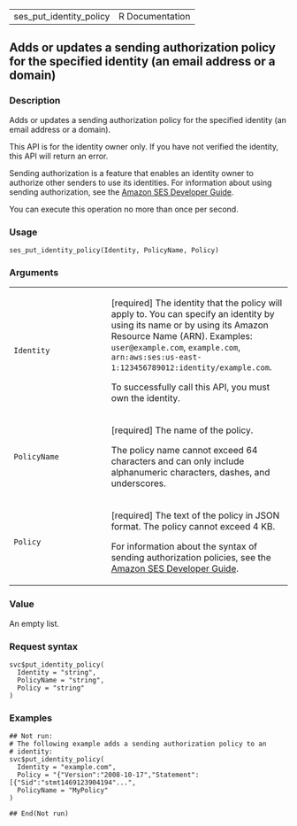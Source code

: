<table style="width: 100%;">
<tbody>
<tr class="odd">
<td>ses_put_identity_policy</td>
<td style="text-align: right;">R Documentation</td>
</tr>
</tbody>
</table>

## Adds or updates a sending authorization policy for the specified identity (an email address or a domain)

### Description

Adds or updates a sending authorization policy for the specified
identity (an email address or a domain).

This API is for the identity owner only. If you have not verified the
identity, this API will return an error.

Sending authorization is a feature that enables an identity owner to
authorize other senders to use its identities. For information about
using sending authorization, see the [Amazon SES Developer
Guide](https://docs.aws.amazon.com/ses/latest/dg/sending-authorization.html).

You can execute this operation no more than once per second.

### Usage

    ses_put_identity_policy(Identity, PolicyName, Policy)

### Arguments

<table>
<colgroup>
<col style="width: 35%" />
<col style="width: 65%" />
</colgroup>
<tbody>
<tr class="odd">
<td><code id="ses_put_identity_policy_:_Identity">Identity</code></td>
<td><p>[required] The identity that the policy will apply to. You can
specify an identity by using its name or by using its Amazon Resource
Name (ARN). Examples: <code>user@example.com</code>,
<code>example.com</code>,
<code>arn:aws:ses:us-east-1:123456789012:identity/example.com</code>.</p>
<p>To successfully call this API, you must own the identity.</p></td>
</tr>
<tr class="even">
<td><code
id="ses_put_identity_policy_:_PolicyName">PolicyName</code></td>
<td><p>[required] The name of the policy.</p>
<p>The policy name cannot exceed 64 characters and can only include
alphanumeric characters, dashes, and underscores.</p></td>
</tr>
<tr class="odd">
<td><code id="ses_put_identity_policy_:_Policy">Policy</code></td>
<td><p>[required] The text of the policy in JSON format. The policy
cannot exceed 4 KB.</p>
<p>For information about the syntax of sending authorization policies,
see the <a href="https://docs.aws.amazon.com/ses/latest/dg/">Amazon SES
Developer Guide</a>.</p></td>
</tr>
</tbody>
</table>

### Value

An empty list.

### Request syntax

    svc$put_identity_policy(
      Identity = "string",
      PolicyName = "string",
      Policy = "string"
    )

### Examples

    ## Not run: 
    # The following example adds a sending authorization policy to an
    # identity:
    svc$put_identity_policy(
      Identity = "example.com",
      Policy = "{"Version":"2008-10-17","Statement":[{"Sid":"stmt1469123904194"...",
      PolicyName = "MyPolicy"
    )

    ## End(Not run)
